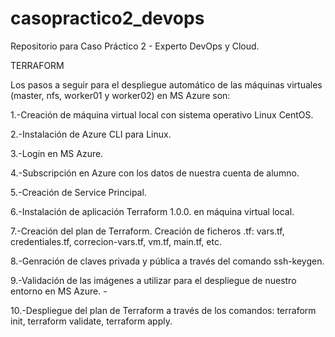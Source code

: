 # casopractico2_devops

Repositorio para Caso Práctico 2 - Experto DevOps y Cloud.

TERRAFORM

Los pasos a seguir para el despliegue automático de las máquinas virtuales (master, nfs, worker01 y worker02) en MS Azure son: 

1.-Creación de máquina virtual local con sistema operativo Linux CentOS.

2.-Instalación de Azure CLI para Linux.

3.-Login en MS Azure.

4.-Subscripción en Azure con los datos de nuestra cuenta de alumno.

5.-Creación de Service Principal.

6.-Instalación de aplicación Terraform 1.0.0. en máquina virtual local.

7.-Creación del plan de Terraform. Creación de ficheros .tf: vars.tf, credentiales.tf, correcion-vars.tf, vm.tf, main.tf, etc.

8.-Genración de claves privada y pública a través del comando ssh-keygen. 

9.-Validación de las imágenes a utilizar para el despliegue de nuestro entorno en MS Azure. -

10.-Despliegue del plan de Terraform a través de los comandos: terraform init, terraform validate, terraform apply. 

